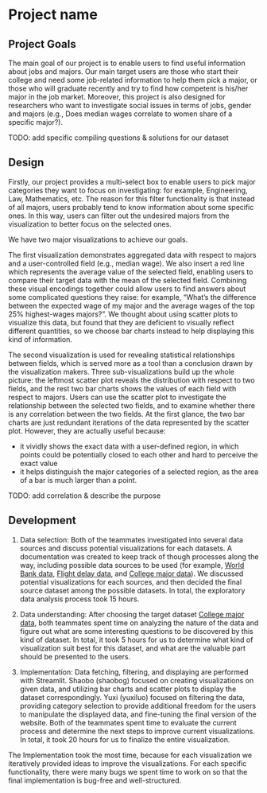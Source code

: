 # Project name

<!-- ![A screenshot of your application. Could be a GIF.](screenshot.png) -->

## Project Goals

<!-- TODO: **A clear description of the goals of your project.** Describe the question that you are enabling a user to answer. The question should be compelling and the solution should be focused on helping users achieve their goals.  -->

The main goal of our project is to enable users to find useful information about jobs and majors. Our main target users are those who start their college and need some job-related information to help them pick a major, or those who will graduate recently and try to find how competent is his/her major in the job market. Moreover, this project is also designed for researchers who want to investigate social issues in terms of jobs, gender and majors (e.g., Does median wages correlate to women share of a specific major?).


TODO: add specific compiling questions & solutions for our dataset


## Design

<!-- TODO: **A rationale for your design decisions.** How did you choose your particular visual encodings and interaction techniques? What alternatives did you consider and how did you arrive at your ultimate choices? -->

Firstly, our project provides a multi-select box to enable users to pick major categories they want to focus on investigating: for example, Engineering, Law, Mathematics, etc. The reason for this filter functionality is that instead of all majors, users probably tend to know information about some specific ones. In this way, users can filter out the undesired majors from the visualization to better focus on the selected ones.

We have two major visualizations to achieve our goals.

The first visualization demonstrates aggregated data with respect to majors and a user-controlled field (e.g., median wage). We also insert a red line which represents the average value of the selected field, enabling users to compare their target data with the mean of the selected field. Combining these visual encodings together could allow users to find answers about some complicated questions they raise: for example, “What’s the difference between the expected wage of my major and the average wages of the top 25% highest-wages majors?”. We thought about using scatter plots to visualize this data, but found that they are deficient to visually reflect different quantities, so we choose bar charts instead to help displaying this kind of information.

The second visualization is used for revealing statistical relationships between fields, which is served more as a tool than a conclusion drawn by the visualization makers. Three sub-visualizations build up the whole picture: the leftmost scatter plot reveals the distribution with respect to two fields, and the rest two bar charts shows the values of each field with respect to majors. Users can use the scatter plot to investigate the relationship between the selected two fields, and to examine whether there is any correlation between the two fields. At the first glance, the two bar charts are just redundant iterations of the data represented by the scatter plot. However, they are actually useful because:

-  it vividly shows the exact data with a user-defined region, in which points could be potentially closed to each other and hard to perceive the exact value
-  it helps distinguish the major categories of a selected region, as the area of a bar is much larger than a point.

<!-- Before using a scatter plot to show correlations and distributions, we discussed about only give users a overall graph showing the mathematical correlations of very pair of fields, but we finally quit from this approach because 1) doing this is nothing than giving a bunch of numbers and 2) some pairs of the field would not make sense at all. Hence, we chose to let the users themselves think about what they want to investigate. -->

TODO: add correlation & describe the purpose

## Development

<!-- TODO: **An overview of your development process.** Describe how the work was split among the team members. Include a commentary on the development process, including answers to the following questions: Roughly how much time did you spend developing your application (in people-hours)? What aspects took the most time? -->

1. Data selection: Both of the teammates investigated into several data sources and discuss potential visualizations for each datasets. A documentation was created to keep track of though processes along the way, including possible data sources to be used (for example, [World Bank data](https://data.worldbank.org/indicator), [Flight delay data](https://www.kaggle.com/usdot/flight-delays?select=flights.csv), and [College major data](https://github.com/fivethirtyeight/data/tree/master/college-majors)). We discussed potential visualizations for each sources, and then decided the final source dataset among the possible datasets. In total, the exploratory data analysis process took 15 hours.

2. Data understanding: After choosing the target dataset [College major data](https://github.com/fivethirtyeight/data/tree/master/college-majors), both teammates spent time on analyzing the nature of the data and figure out what are some interesting questions to be discovered by this kind of dataset. In total, it took 5 hours for us to determine what kind of visualization suit best for this dataset, and what are the valuable part should be presented to the users.

3. Implementation: Data fetching, filtering, and displaying are performed with Streamlit. Shaobo (shaobog) focused on creating visualizations on given data, and utilizing bar charts and scatter plots to display the dataset correspondingly. Yuxi (yuxiluo) focused on filtering the data, providing category selection to provide additional freedom for the users to manipulate the displayed data, and fine-tuning the final version of the website. Both of the teammates spent time to evaluate the current process and determine the next steps to improve current visualizations. In total, it took 20 hours for us to finalize the entire visualization.

The Implementation took the most time, because for each visualization we iteratively provided ideas to improve the visualizations. For each specific functionality, there were many bugs we spent time to work on so that the final implementation is bug-free and well-structured.
